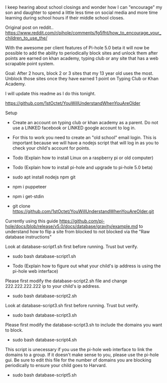 
I keep hearing about school closings and wonder how I can "encourage" my son and daughter to spend a little less time on social media and more time learning during school hours if their middle school closes.

Original post on reddit..
https://www.reddit.com/r/pihole/comments/fg5fht/how_to_encourage_your_children_to_use_the/

With the awesome per client features of Pi-hole 5.0 beta it will now be possible to add the ability to periodically block sites and unlock them after points are earned on khan academy, typing club or any site that has a web scrapable point system.

Goal:  After 2 hours, block 2 or 3 sites that my 13 year old uses the most.  Unblock those sites once they have earned 1 point on Typing Club or Khan Academy.

I will update this readme as I do this tonight. 

https://github.com/1stOctet/YouWillUnderstandWhenYouAreOlder

Setup
- Create an account on typing club or khan academy as a parent. Do not use a LINKED facebook or LINKED google account to log in. 

- For this to work you need to create an "old school" email login. This is important because we will have a nodejs script that will log in as you to check your child's account for points.

- Todo (Explain how to install Linux on a raspberry pi or old computer)

- Todo (Explain how to install pi-hole and upgrade to pi-hole 5.0 beta)

- sudo apt install nodejs npm git

- npm i puppeteer

- npm i get-stdin

- git clone https://github.com/1stOctet/YouWillUnderstandWhenYouAreOlder.git

Currently using this guide https://github.com/pi-hole/docs/blob/release/v5.0/docs/database/gravity/example.md
to understand how to flip a site from blocked to not blocked via the "Raw database instructions"

Look at database-script1.sh first before running. Trust but verify.
- sudo bash database-script1.sh 

- Todo (Explain how to figure out what your child's ip address is using the pi-hole web interface)

Please first modify the database-script2.sh file and change 222.222.222.222 ip to your child's ip address.
- sudo bash database-script2.sh 

Look at database-script3.sh first before running. Trust but verify.
- sudo bash database-script3.sh 

Please first modify the database-script3.sh to include the domains you want to block.
- sudo bash database-script4.sh 

This script is unecessary if you use the pi-hole web interface to link the domains to a group.
If it doesn't make sense to you, please use the pi-hole gui.
Be sure to edit this file for the number of domains you are blocking periodically to ensure your child goes to Harvard.
- sudo bash database-script5.sh 

